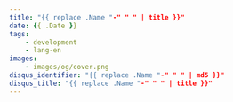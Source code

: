 ```yaml
---
title: "{{ replace .Name "-" " " | title }}"
date: {{ .Date }}
tags:
    - development
    - lang-en
images:
    - images/og/cover.png
disqus_identifier: "{{ replace .Name "-" " " | md5 }}"
disqus_title: "{{ replace .Name "-" " " | title }}"
---
```


